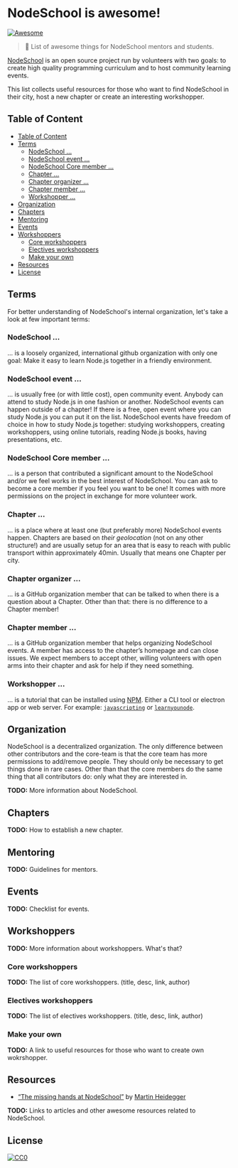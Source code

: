 # NodeSchool is awesome!

[![Awesome](https://cdn.rawgit.com/sindresorhus/awesome/d7305f38d29fed78fa85652e3a63e154dd8e8829/media/badge.svg)](https://github.com/sindresorhus/awesome)

> 🏫 List of awesome things for NodeSchool mentors and students.

[NodeSchool][nodeschool] is an open source project run by volunteers with two goals: to create high quality programming curriculum and to host community learning events.

This list collects useful resources for those who want to find NodeSchool in their city, host a new chapter or create an interesting workshopper.

## Table of Content

* [Table of Content](#table-of-content)
* [Terms](#terms)
  * [NodeSchool …](#nodeschool-)
  * [NodeSchool event …](#nodeschool-event-)
  * [NodeSchool Core member …](#nodeschool-core-member-)
  * [Chapter …](#chapter-)
  * [Chapter organizer …](#chapter-organizer-)
  * [Chapter member …](#chapter-member-)
  * [Workshopper …](#workshopper-)
* [Organization](#organization)
* [Chapters](#chapters)
* [Mentoring](#mentoring)
* [Events](#events)
* [Workshoppers](#workshoppers)
  * [Core workshoppers](#core-workshoppers)
  * [Electives workshoppers](#electives-workshoppers)
  * [Make your own](#make-your-own)
* [Resources](#resources)
* [License](#license)

## Terms

For better understanding of NodeSchool's internal organization, let's take a look at few important terms:

### NodeSchool …
… is a loosely organized, international github organization with only one goal: Make it easy to learn Node.js together in a friendly environment.

### NodeSchool event …

… is usually free (or with little cost), open community event. Anybody can attend to study Node.js in one fashion or another. NodeSchool events can happen outside of a chapter! If there is a free, open event where you can study Node.js you can put it on the list. NodeSchool events have freedom of choice in how to study Node.js together: studying workshoppers, creating workshoppers, using online tutorials, reading Node.js books, having presentations, etc.

### NodeSchool Core member …

… is a person that contributed a significant amount to the NodeSchool and/or we feel works in the best interest of NodeSchool. You can ask to become a core member if you feel you want to be one! It comes with more permissions on the project in exchange for more volunteer work.

### Chapter …

… is a place where at least one (but preferably more) NodeSchool events happen. Chapters are based on _their geolocation_ (not on any other structure!) and are usually setup for an area that is easy to reach with public transport within approximately 40min. Usually that means one Chapter per city.

### Chapter organizer …

… is a GitHub organization member that can be talked to when there is a question about a Chapter. Other than that: there is no difference to a Chapter member!

### Chapter member …

… is a GitHub organization member that helps organizing NodeSchool events. A member has access to the chapter’s homepage and can close issues. We expect members to accept other, willing volunteers with open arms into their chapter and ask for help if they need something.

### Workshopper …

… is a tutorial that can be installed using [NPM][npm]. Either a CLI tool or electron app or web server. For example: [`javascripting`][javascripting] or [`learnyounode`][learnyounode].

## Organization

NodeSchool is a decentralized organization. The only difference between other contributors and the core-team is that the core team has more permissions to add/remove people. They should only be necessary to get things done in rare cases. Other than that the core members do the same thing that all contributors do: only what they are interested in.

**TODO:** More information about NodeSchool.

## Chapters

**TODO:** How to establish a new chapter.

## Mentoring

**TODO:** Guidelines for mentors.

## Events

**TODO:** Checklist for events.

## Workshoppers

**TODO:** More information about workshoppers. What's that?

### Core workshoppers

**TODO:** The list of core workshoppers. (title, desc, link, author)

### Electives workshoppers

**TODO:** The list of electives workshoppers. (title, desc, link, author)

### Make your own

**TODO:** A link to useful resources for those who want to create own wokrshopper.

## Resources

* [“The missing hands at NodeSchool”](https://medium.com/@leichtgewicht/the-missing-hands-at-nodeschool-8999a90d33d1#.216d1xlgf) by [Martin Heidegger](https://github.com/martinheidegger)

**TODO:** Links to articles and other awesome resources related to NodeSchool.

## License

[![CC0](http://mirrors.creativecommons.org/presskit/buttons/88x31/svg/cc-zero.svg)](https://creativecommons.org/publicdomain/zero/1.0/)

<!-- References -->

[nodeschool]: http://nodeschool.io/
[npm]: https://npmjs.org
[javascripting]: https://www.github.com/sethvincent/javascripting
[learnyounode]: https://www.github.com/workshopper/learnyounode
